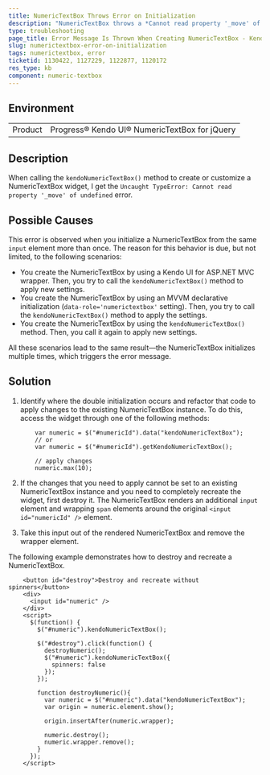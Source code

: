 ```yaml
---
title: NumericTextBox Throws Error on Initialization
description: "NumericTextBox throws а *Cannot read property '_move' of undefined* error on initialization."
type: troubleshooting
page_title: Error Message Is Thrown When Creating NumericTextBox - Kendo UI NumericTextBox for jQuery
slug: numerictextbox-error-on-initialization
tags: numerictextbox, error
ticketid: 1130422, 1127229, 1122877, 1120172
res_type: kb
component: numeric-textbox
---
```


## Environment

<table>
 <tr>
  <td>Product</td>
  <td>Progress® Kendo UI® NumericTextBox for jQuery</td>
 </tr>
</table>

## Description

When calling the `kendoNumericTextBox()` method to create or customize a NumericTextBox widget, I get the `Uncaught TypeError: Cannot read property '_move' of undefined` error.

## Possible Causes

This error is observed when you initialize a NumericTextBox from the same `input` element more than once. The reason for this behavior is due, but not limited, to the following scenarios:

* You create the NumericTextBox by using a Kendo UI for ASP.NET MVC wrapper. Then, you try to call the `kendoNumericTextBox()` method to apply new settings.
* You create the NumericTextBox by using an MVVM declarative initialization (`data-role='numerictextbox'` setting). Then, you try to call the `kendoNumericTextBox()` method to apply the settings.
* You create the NumericTextBox by using the `kendoNumericTextBox()` method. Then, you call it again to apply new settings.

All these scenarios lead to the same result&mdash;the NumericTextBox initializes multiple times, which triggers the error message.

## Solution

1. Identify where the double initialization occurs and refactor that code to apply changes to the existing NumericTextBox instance. To do this, access the widget through one of the following methods:

    ```
        var numeric = $("#numericId").data("kendoNumericTextBox");
        // or
        var numeric = $("#numericId").getKendoNumericTextBox();

    	// apply changes
        numeric.max(10);
    ```

1. If the changes that you need to apply cannot be set to an existing NumericTextBox instance and you need to completely recreate the widget, first destroy it. The NumericTextBox renders an additional `input` element and wrapping `span` elements around the original `<input id="numericId" />` element.

1. Take this input out of the rendered NumericTextBox and remove the wrapper element.

The following example demonstrates how to destroy and recreate a NumericTextBox.

```dojo
    <button id="destroy">Destroy and recreate without spinners</button>
    <div>
      <input id="numeric" />
    </div>
    <script>
      $(function() {
        $("#numeric").kendoNumericTextBox();

        $("#destroy").click(function() {
          destroyNumeric();
          $("#numeric").kendoNumericTextBox({
            spinners: false
          });
        });

        function destroyNumeric(){
          var numeric = $("#numeric").data("kendoNumericTextBox");
          var origin = numeric.element.show();

          origin.insertAfter(numeric.wrapper);

          numeric.destroy();
          numeric.wrapper.remove();
        }
      });
    </script>
```
